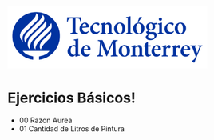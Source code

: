 ![Tec de Monterrey](images/logotecmty.png)
# Ejercicios Básicos!

- 00 Razon Aurea
- 01 Cantidad de Litros de Pintura

